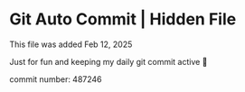 # Git Auto Commit | Hidden File

This file was added Feb 12, 2025

Just for fun and keeping my daily git commit active 🤪

commit number: 487246
